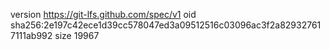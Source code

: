 version https://git-lfs.github.com/spec/v1
oid sha256:2e197c42ece1d39cc578047ed3a09512516c03096ac3f2a829327617111ab992
size 19967
